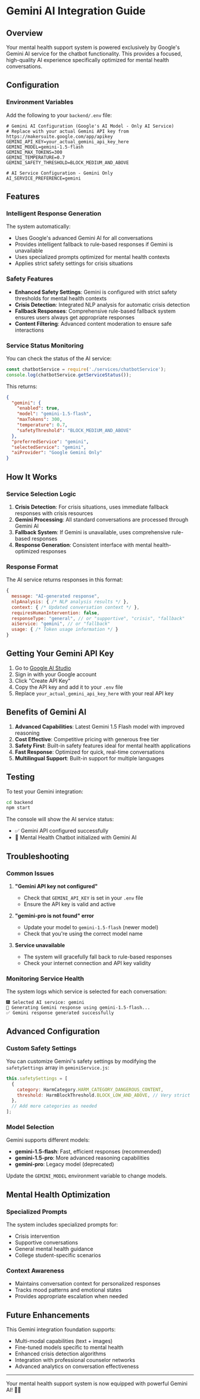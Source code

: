 # Gemini AI Integration Guide

## Overview

Your mental health support system is powered exclusively by Google's Gemini AI service for the chatbot functionality. This provides a focused, high-quality AI experience specifically optimized for mental health conversations.

## Configuration

### Environment Variables

Add the following to your `backend/.env` file:

```env
# Gemini AI Configuration (Google's AI Model - Only AI Service)
# Replace with your actual Gemini API key from https://makersuite.google.com/app/apikey
GEMINI_API_KEY=your_actual_gemini_api_key_here
GEMINI_MODEL=gemini-1.5-flash
GEMINI_MAX_TOKENS=300
GEMINI_TEMPERATURE=0.7
GEMINI_SAFETY_THRESHOLD=BLOCK_MEDIUM_AND_ABOVE

# AI Service Configuration - Gemini Only
AI_SERVICE_PREFERENCE=gemini
```

## Features

### Intelligent Response Generation

The system automatically:
- Uses Google's advanced Gemini AI for all conversations
- Provides intelligent fallback to rule-based responses if Gemini is unavailable
- Uses specialized prompts optimized for mental health contexts
- Applies strict safety settings for crisis situations

### Safety Features

- **Enhanced Safety Settings**: Gemini is configured with strict safety thresholds for mental health contexts
- **Crisis Detection**: Integrated NLP analysis for automatic crisis detection
- **Fallback Responses**: Comprehensive rule-based fallback system ensures users always get appropriate responses
- **Content Filtering**: Advanced content moderation to ensure safe interactions

### Service Status Monitoring

You can check the status of the AI service:

```javascript
const chatbotService = require('./services/chatbotService');
console.log(chatbotService.getServiceStatus());
```

This returns:
```json
{
  "gemini": {
    "enabled": true,
    "model": "gemini-1.5-flash",
    "maxTokens": 300,
    "temperature": 0.7,
    "safetyThreshold": "BLOCK_MEDIUM_AND_ABOVE"
  },
  "preferredService": "gemini",
  "selectedService": "gemini",
  "aiProvider": "Google Gemini Only"
}
```

## How It Works

### Service Selection Logic

1. **Crisis Detection**: For crisis situations, uses immediate fallback responses with crisis resources
2. **Gemini Processing**: All standard conversations are processed through Gemini AI
3. **Fallback System**: If Gemini is unavailable, uses comprehensive rule-based responses
4. **Response Generation**: Consistent interface with mental health-optimized responses

### Response Format

The AI service returns responses in this format:

```javascript
{
  message: "AI-generated response",
  nlpAnalysis: { /* NLP analysis results */ },
  context: { /* Updated conversation context */ },
  requiresHumanIntervention: false,
  responseType: "general", // or "supportive", "crisis", "fallback"
  aiService: "gemini", // or "fallback"
  usage: { /* Token usage information */ }
}
```

## Getting Your Gemini API Key

1. Go to [Google AI Studio](https://makersuite.google.com/app/apikey)
2. Sign in with your Google account
3. Click "Create API Key"
4. Copy the API key and add it to your `.env` file
5. Replace `your_actual_gemini_api_key_here` with your real API key

## Benefits of Gemini AI

1. **Advanced Capabilities**: Latest Gemini 1.5 Flash model with improved reasoning
2. **Cost Effective**: Competitive pricing with generous free tier
3. **Safety First**: Built-in safety features ideal for mental health applications
4. **Fast Response**: Optimized for quick, real-time conversations
5. **Multilingual Support**: Built-in support for multiple languages

## Testing

To test your Gemini integration:

```bash
cd backend
npm start
```

The console will show the AI service status:
- ✅ Gemini API configured successfully
- 🧠 Mental Health Chatbot initialized with Gemini AI

## Troubleshooting

### Common Issues

1. **"Gemini API key not configured"**
   - Check that `GEMINI_API_KEY` is set in your `.env` file
   - Ensure the API key is valid and active

2. **"gemini-pro is not found" error**
   - Update your model to `gemini-1.5-flash` (newer model)
   - Check that you're using the correct model name

3. **Service unavailable**
   - The system will gracefully fall back to rule-based responses
   - Check your internet connection and API key validity

### Monitoring Service Health

The system logs which service is selected for each conversation:
```
🎆 Selected AI service: gemini
🤖 Generating Gemini response using gemini-1.5-flash...
✅ Gemini response generated successfully
```

## Advanced Configuration

### Custom Safety Settings

You can customize Gemini's safety settings by modifying the `safetySettings` array in `geminiService.js`:

```javascript
this.safetySettings = [
  {
    category: HarmCategory.HARM_CATEGORY_DANGEROUS_CONTENT,
    threshold: HarmBlockThreshold.BLOCK_LOW_AND_ABOVE, // Very strict
  },
  // Add more categories as needed
];
```

### Model Selection

Gemini supports different models:
- **gemini-1.5-flash**: Fast, efficient responses (recommended)
- **gemini-1.5-pro**: More advanced reasoning capabilities
- **gemini-pro**: Legacy model (deprecated)

Update the `GEMINI_MODEL` environment variable to change models.

## Mental Health Optimization

### Specialized Prompts

The system includes specialized prompts for:
- Crisis intervention
- Supportive conversations
- General mental health guidance
- College student-specific scenarios

### Context Awareness

- Maintains conversation context for personalized responses
- Tracks mood patterns and emotional states
- Provides appropriate escalation when needed

## Future Enhancements

This Gemini integration foundation supports:
- Multi-modal capabilities (text + images)
- Fine-tuned models specific to mental health
- Enhanced crisis detection algorithms
- Integration with professional counselor networks
- Advanced analytics on conversation effectiveness

---

Your mental health support system is now equipped with powerful Gemini AI! 🧠✨

